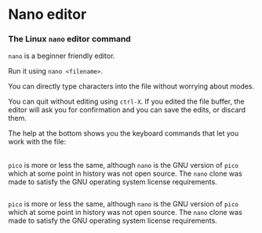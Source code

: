 # Nano editor

### The Linux `nano` editor command <a href="#the-linux-nano-editor-command" id="the-linux-nano-editor-command"></a>

`nano` is a beginner friendly editor.

Run it using `nano <filename>`.

You can directly type characters into the file without worrying about modes.

You can quit without editing using `ctrl-X`. If you edited the file buffer, the editor will ask you for confirmation and you can save the edits, or discard them.

The help at the bottom shows you the keyboard commands that let you work with the file:

\
`pico` is more or less the same, although `nano` is the GNU version of `pico` which at some point in history was not open source. The `nano` clone was made to satisfy the GNU operating system license requirements.

<figure><img src="https://www.freecodecamp.org/news/content/images/2020/10/Screenshot-2019-02-10-at-11.03.51.png" alt=""><figcaption></figcaption></figure>

`pico` is more or less the same, although `nano` is the GNU version of `pico` which at some point in history was not open source. The `nano` clone was made to satisfy the GNU operating system license requirements.
